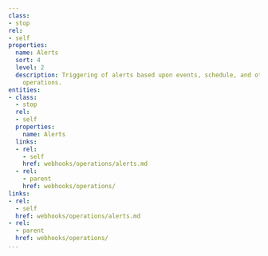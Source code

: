 ```yaml
---
class:
- stop
rel:
- self
properties:
  name: Alerts
  sort: 4
  level: 2
  description: Triggering of alerts based upon events, schedule, and other webhook
    operations.
entities:
- class:
  - stop
  rel:
  - self
  properties:
    name: Alerts
  links:
  - rel:
    - self
    href: webhooks/operations/alerts.md
  - rel:
    - parent
    href: webhooks/operations/
links:
- rel:
  - self
  href: webhooks/operations/alerts.md
- rel:
  - parent
  href: webhooks/operations/
...
```

